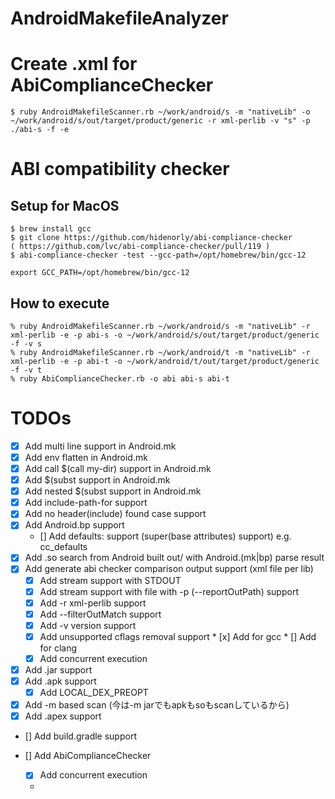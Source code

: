 # AndroidMakefileAnalyzer

# Create .xml for AbiComplianceChecker

```
$ ruby AndroidMakefileScanner.rb ~/work/android/s -m "nativeLib" -o ~/work/android/s/out/target/product/generic -r xml-perlib -v "s" -p ./abi-s -f -e
```


# ABI compatibility checker

## Setup for MacOS

```
$ brew install gcc
$ git clone https://github.com/hidenorly/abi-compliance-checker
( https://github.com/lvc/abi-compliance-checker/pull/119 )
$ abi-compliance-checker -test --gcc-path=/opt/homebrew/bin/gcc-12
```

```.zprofile
export GCC_PATH=/opt/homebrew/bin/gcc-12
```

## How to execute

```
% ruby AndroidMakefileScanner.rb ~/work/android/s -m "nativeLib" -r xml-perlib -e -p abi-s -o ~/work/android/s/out/target/product/generic -f -v s
% ruby AndroidMakefileScanner.rb ~/work/android/t -m "nativeLib" -r xml-perlib -e -p abi-t -o ~/work/android/t/out/target/product/generic -f -v t
% ruby AbiComplianceChecker.rb -o abi abi-s abi-t
```

# TODOs

* [x] Add multi line support in Android.mk
* [x] Add env flatten in Android.mk
* [x] Add call $(call my-dir) support in Android.mk
* [x] Add $(subst support in Android.mk
* [x] Add nested $(subst support in Android.mk
* [x] Add include-path-for support
* [x] Add no header(include) found case support
* [x] Add Android.bp support
  * [] Add defaults: support (super(base attributes) support) e.g. cc_defaults
* [x] Add .so search from Android built out/ with Android.(mk|bp) parse result
* [x] Add generate abi checker comparison output support (xml file per lib)
  * [x] Add stream support with STDOUT
  * [x] Add stream support with file with -p (--reportOutPath) support
  * [x] Add -r xml-perlib support
  * [x] Add --filterOutMatch support
  * [x] Add -v version support
  * [x] Add unsupported cflags removal support
        * [x] Add for gcc
        * [] Add for clang
  * [x] Add concurrent execution
* [x] Add .jar support
* [x] Add .apk support
  * [x] Add LOCAL_DEX_PREOPT
* [x] Add -m based scan (今は-m jarでもapkもsoもscanしているから)
* [x] Add .apex support
* [] Add build.gradle support

* [] Add AbiComplianceChecker
     * [x] Add concurrent execution
     * 
